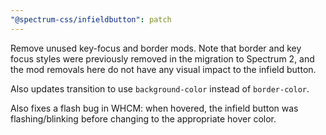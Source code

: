 ```yaml
---
"@spectrum-css/infieldbutton": patch
---
```


Remove unused key-focus and border mods. Note that border and key focus styles were previously removed in the migration to Spectrum 2, and the mod removals here do not have any visual impact to the infield button.

Also updates transition to use `background-color` instead of `border-color`.

Also fixes a flash bug in WHCM: when hovered, the infield button was flashing/blinking before changing to the appropriate hover color.
